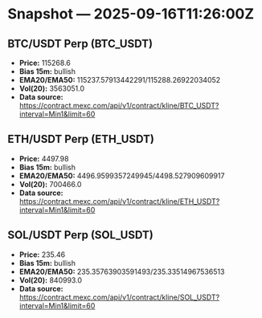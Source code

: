 # Snapshot — 2025-09-16T11:26:00Z

## BTC/USDT Perp (BTC_USDT)
- **Price:** 115268.6
- **Bias 15m:** bullish
- **EMA20/EMA50:** 115237.57913442291/115288.26922034052
- **Vol(20):** 3563051.0
- **Data source:** https://contract.mexc.com/api/v1/contract/kline/BTC_USDT?interval=Min1&limit=60

## ETH/USDT Perp (ETH_USDT)
- **Price:** 4497.98
- **Bias 15m:** bullish
- **EMA20/EMA50:** 4496.9599357249945/4498.527909609917
- **Vol(20):** 700466.0
- **Data source:** https://contract.mexc.com/api/v1/contract/kline/ETH_USDT?interval=Min1&limit=60

## SOL/USDT Perp (SOL_USDT)
- **Price:** 235.46
- **Bias 15m:** bullish
- **EMA20/EMA50:** 235.35763903591493/235.33514967536513
- **Vol(20):** 840993.0
- **Data source:** https://contract.mexc.com/api/v1/contract/kline/SOL_USDT?interval=Min1&limit=60
